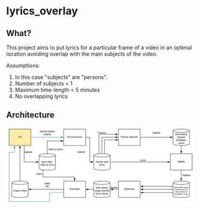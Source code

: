 # lyrics_overlay

## What?

This project aims to put lyrics for a particular frame of a video in an optimal location avoiding 
overlap with the main subjects of the video.

Assumptions:
1. In this case "subjects" are "persons".
2. Number of subjects = 1
3. Maximum time-length = 5 minutes
4. No overlapping lyrics

## Architecture

![flow](./docs/flow.svg)